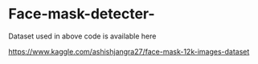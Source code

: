 # Face-mask-detecter-

Dataset used in above code is available here

https://www.kaggle.com/ashishjangra27/face-mask-12k-images-dataset
